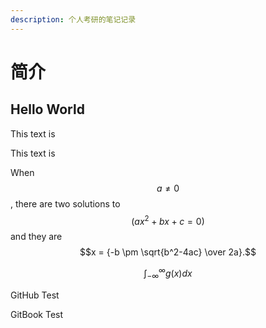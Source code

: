 ```yaml
---
description: 个人考研的笔记记录
---
```


# 简介

## Hello World

This text is

This text is

When $$a \ne 0$$, there are two solutions to $$(ax^2 + bx + c = 0)$$ and they are $$x = {-b \pm \sqrt{b^2-4ac} \over 2a}.$$

$$
\int_{-\infty}^\infty g(x) dx
$$

GitHub Test

GitBook Test

